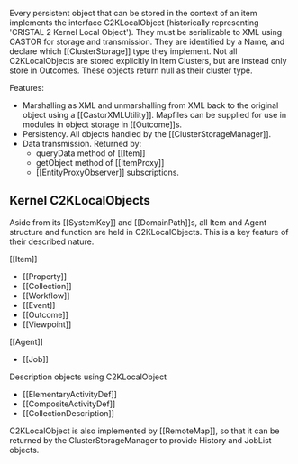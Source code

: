 Every persistent object that can be stored in the context of an item implements the interface C2KLocalObject (historically representing 'CRISTAL 2 Kernel Local Object'). They must be serializable to XML using CASTOR for storage and transmission. They are identified by a Name, and declare which [[ClusterStorage]] type they implement. Not all C2KLocalObjects are stored explicitly in Item Clusters, but are instead only store in Outcomes. These objects return null as their cluster type.

Features:

 * Marshalling as XML and unmarshalling from XML back to the original object using a [[CastorXMLUtility]]. Mapfiles can be supplied for use in modules in object storage in [[Outcome]]s.
 * Persistency. All objects handled by the [[ClusterStorageManager]]. 
 * Data transmission. Returned by:
   * queryData method of [[Item]]
   * getObject method of [[ItemProxy]]
   * [[EntityProxyObserver]] subscriptions.

## Kernel C2KLocalObjects

Aside from its [[SystemKey]] and [[DomainPath]]s, all Item and Agent structure and function are held in C2KLocalObjects. This is a key feature of their described nature. 

[[Item]]

 * [[Property]]
 * [[Collection]]
 * [[Workflow]]
 * [[Event]]
 * [[Outcome]]
 * [[Viewpoint]]

[[Agent]]

 * [[Job]]

Description objects using C2KLocalObject
 
 * [[ElementaryActivityDef]]
 * [[CompositeActivityDef]]
 * [[CollectionDescription]]

C2KLocalObject is also implemented by [[RemoteMap]], so that it can be returned by the ClusterStorageManager to provide History and JobList objects.

